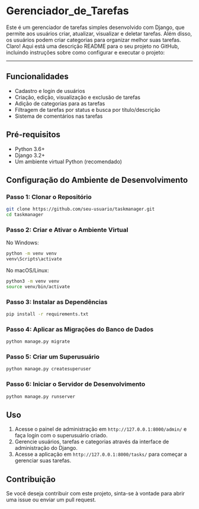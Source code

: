 # Gerenciador_de_Tarefas
Este é um gerenciador de tarefas simples desenvolvido com Django, que permite aos usuários criar, atualizar, visualizar e deletar tarefas. Além disso, os usuários podem criar categorias para organizar melhor suas tarefas.
Claro! Aqui está uma descrição README para o seu projeto no GitHub, incluindo instruções sobre como configurar e executar o projeto:

---

## Funcionalidades

- Cadastro e login de usuários
- Criação, edição, visualização e exclusão de tarefas
- Adição de categorias para as tarefas
- Filtragem de tarefas por status e busca por título/descrição
- Sistema de comentários nas tarefas

## Pré-requisitos

- Python 3.6+
- Django 3.2+
- Um ambiente virtual Python (recomendado)

## Configuração do Ambiente de Desenvolvimento

### Passo 1: Clonar o Repositório

```bash
git clone https://github.com/seu-usuario/taskmanager.git
cd taskmanager
```

### Passo 2: Criar e Ativar o Ambiente Virtual

No Windows:

```bash
python -m venv venv
venv\Scripts\activate
```

No macOS/Linux:

```bash
python3 -m venv venv
source venv/bin/activate
```

### Passo 3: Instalar as Dependências

```bash
pip install -r requirements.txt
```

### Passo 4: Aplicar as Migrações do Banco de Dados

```bash
python manage.py migrate
```

### Passo 5: Criar um Superusuário

```bash
python manage.py createsuperuser
```

### Passo 6: Iniciar o Servidor de Desenvolvimento

```bash
python manage.py runserver
```

## Uso

1. Acesse o painel de administração em `http://127.0.0.1:8000/admin/` e faça login com o superusuário criado.
2. Gerencie usuários, tarefas e categorias através da interface de administração do Django.
3. Acesse a aplicação em `http://127.0.0.1:8000/tasks/` para começar a gerenciar suas tarefas.

## Contribuição

Se você deseja contribuir com este projeto, sinta-se à vontade para abrir uma issue ou enviar um pull request.
